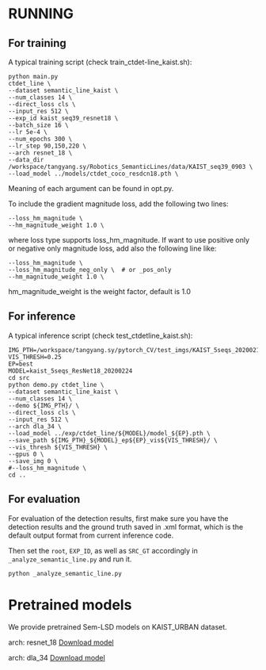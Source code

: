 # RUNNING

## For training

A typical training script (check train_ctdet-line_kaist.sh):
~~~
python main.py 
ctdet_line \
--dataset semantic_line_kaist \
--num_classes 14 \
--direct_loss cls \
--input_res 512 \
--exp_id kaist_seq39_resnet18 \
--batch_size 16 \ 
--lr 5e-4 \
--num_epochs 300 \
--lr_step 90,150,220 \
--arch resnet_18 \
--data_dir /workspace/tangyang.sy/Robotics_SemanticLines/data/KAIST_seq39_0903 \
--load_model ../models/ctdet_coco_resdcn18.pth \
~~~

Meaning of each argument can be found in opt.py.

To include the gradient magnitude loss, add the following two lines:
~~~
--loss_hm_magnitude \
--hm_magnitude_weight 1.0 \
~~~
where loss type supports loss_hm_magnitude. If want to use positive only or negative only magnitude loss,
add also the following line like:
~~~
--loss_hm_magnitude \
--loss_hm_magnitude_neg_only \  # or _pos_only
--hm_magnitude_weight 1.0 \
~~~

hm_magnitude_weight is the weight factor, default is 1.0


## For inference
A typical inference script (check test_ctdetline_kaist.sh):
~~~
IMG_PTH=/workspace/tangyang.sy/pytorch_CV/test_imgs/KAIST_5seqs_20200214/Images
VIS_THRESH=0.25
EP=best
MODEL=kaist_5seqs_ResNet18_20200224
cd src
python demo.py ctdet_line \
--dataset semantic_line_kaist \
--num_classes 14 \
--demo ${IMG_PTH}/ \
--direct_loss cls \
--input_res 512 \
--arch dla_34 \
--load_model ../exp/ctdet_line/${MODEL}/model_${EP}.pth \
--save_path ${IMG_PTH}_${MODEL}_ep${EP}_vis${VIS_THRESH}/ \
--vis_thresh ${VIS_THRESH} \
--gpus 0 \
--save_img 0 \
#--loss_hm_magnitude \
cd ..
~~~


## For evaluation
For evaluation of the detection results, first make sure you have the detection results and 
the ground truth saved in .xml format, which is the default output format from current inference code.

Then set the ```root```, ```EXP_ID```, as well as ```SRC_GT``` accordingly in ```_analyze_semantic_line.py```
and run it.
~~~
python _analyze_semantic_line.py
~~~


# Pretrained models

We provide pretrained Sem-LSD models on KAIST_URBAN dataset.

arch: resnet_18  [Download model](https://drive.google.com/file/d/1aETg118596U0fdZtL1rHKSw6YlLQgOGj/view?usp=sharing)

arch: dla_34  [Download model](https://drive.google.com/file/d/1gT_vhZsl_LDXqX3djwwDPHfUuB2W5BjL/view?usp=sharing)